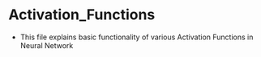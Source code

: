 # Activation_Functions
* This file explains basic functionality of various Activation Functions in Neural Network